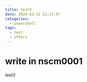 ```yaml
---
title: test3
date: 2020-03-12 21:17:57
categories: 
  - powershell
tags:
  - test
  - others
---
```

# write in nscm0001
test3